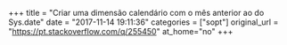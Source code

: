 +++
title = "Criar uma dimensão calendário com o mês anterior ao do Sys.date"
date = "2017-11-14 19:11:36"
categories = ["sopt"]
original_url = "https://pt.stackoverflow.com/q/255450"
at_home="no"
+++

